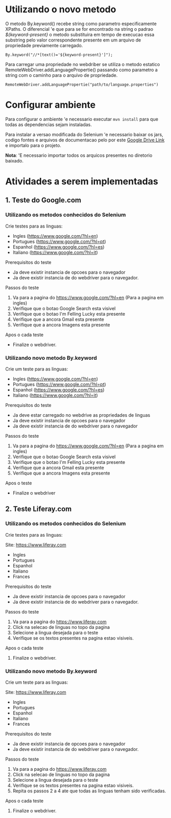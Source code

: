 # Utilizando o novo metodo

O metodo By.keyword() recebe string como parametro especificamente XPaths. O diferencial 'e que para se for encontrado na string o padrao *${keyword-present}* o metodo substituira em tempo de execucao essa substring pelo valor correspondente presente em um arquivo de propriedade previamente carregado.

`By.keyword("//*[text()='${keyword-present}']");`

Para carregar uma propriedade no webdriber se utiliza o metodo estatico RemoteWebDriver.addLanguagePropertie() passando como parametro a string com o caminho para o arquivo de propriedade.

`RemoteWebDriver.addLanguagePropertie("path/to/language.properties")`

# Configurar ambiente

Para configurar o ambiente 'e necessario executar `mvn install` para que todas as dependencias sejam instaladas.

Para instalar a versao modificada do Selenium 'e necessario baixar os jars, codigo fontes e arquivos de documentacao pelo por este [Google Drive Link](https://drive.google.com/drive/folders/1i9sfR1VVaHCipVhRfWvY9zbMaoeg5_IB?usp=sharing) e importalo para o projeto.

**Nota**: 'E necessario importar todos os arquicos presentes no diretorio baixado.

# Atividades a serem implementadas

## 1. Teste do Google.com

### Utilizando os metodos conhecidos do Selenium

Crie testes para as linguas:

* Ingles (https://www.google.com/?hl=en)
* Portugues (https://www.google.com/?hl=pt)
* Espanhol (https://www.google.com/?hl=es)
* Italiano (https://www.google.com/?hl=it)

Prerequisitos do teste

* Ja deve existir instancia de opcoes para o navegador
* Ja deve existir instancia de do webdriver para o navegador.

Passos do teste

1. Va para a pagina do https://www.google.com/?hl=en (Para a pagina em ingles)
2. Verifique que o botao Google Search esta visivel
3. Verifique que o botao I'm Felling Lucky esta presente
4. Verifique que a ancora Gmail esta presente
5. Verifique que a ancora Imagens esta presente

Apos o cada teste

* Finalize o webdriver.

### Utilizando novo metodo By.keyword

Crie um teste para as linguas:

* Ingles (https://www.google.com/?hl=en)
* Portugues (https://www.google.com/?hl=pt)
* Espanhol (https://www.google.com/?hl=es)
* Italiano (https://www.google.com/?hl=it)

Prerequisitos do teste

* Ja deve estar carregado no webdrive as propriedades de linguas
* Ja deve existir instancia de opcoes para o navegador
* Ja deve existir instancia de do webdriver para o navegador

Passos do teste

1. Va para a pagina do https://www.google.com/?hl=en (Para a pagina em ingles)
2. Verifique que o botao Google Search esta visivel
3. Verifique que o botao I'm Felling Lucky esta presente
4. Verifique que a ancora Gmail esta presente
5. Verifique que a ancora Imagens esta presente

Apos o teste

* Finalize o webdriver

## 2. Teste Liferay.com

### Utilizando os metodos conhecidos do Selenium

Crie testes para as linguas:

Site: https://www.liferay.com

* Ingles
* Portugues
* Espanhol
* Italiano
* Frances

Prerequisitos do teste

* Ja deve existir instancia de opcoes para o navegador
* Ja deve existir instancia de do webdriver para o navegador.

Passos do teste

1. Va para a pagina do https://www.liferay.com
2. Click na selecao de linguas no topo da pagina
3. Selecione a lingua desejada para o teste
4. Verifique se os textos presentes na pagina estao visiveis.

Apos o cada teste

1. Finalize o webdriver.

### Utilizando novo metodo By.keyword

Crie um teste para as linguas:

Site: https://www.liferay.com

* Ingles
* Portugues
* Espanhol
* Italiano
* Frances

Prerequisitos do teste

* Ja deve existir instancia de opcoes para o navegador
* Ja deve existir instancia de do webdriver para o navegador.

Passos do teste

1. Va para a pagina do https://www.liferay.com
2. Click na selecao de linguas no topo da pagina
3. Selecione a lingua desejada para o teste
4. Verifique se os textos presentes na pagina estao visiveis.
5. Repita os passos 2 a 4 ate que todas as linguas tenham sido verificadas.

Apos o cada teste

1. Finalize o webdriver.
